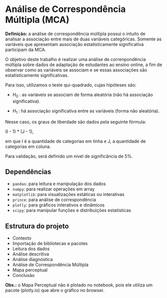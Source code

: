 # Análise de Correspondência Múltipla (MCA)

**Definição:** a análise de correspondência múltipla possui o intuito de analisar a associação entre mais de duas variáveis categóricas. Somente as variáveis que apresentam associação estatisticamente significativa participam da MCA.

O objetivo deste trabalho é realizar uma análise de correnpondência múltipla sobre dados de adaptação de estudantes ao ensino online, a fim de observar como as variáveis se associam e se essas associações são estatisticamente significativas.

Para isso, utilizamos o teste qui-quadrado, cujas hipóteses são:

 * $H_0$ : as variáveis se associam de forma aleatória (não há associação significativa).

 * $H_1$ : há associação significativa entre as variáveis (forma não aleatória).

Nesse caso, os graus de liberdade são dados pela seguinte fórmula:

(I - 1) * (J - 1),

em que I é a quantidade de categorias em linha e J, a quantidade de categorias em coluna.

Para validação, será definido um nível de significância de 5%.

## Dependências

* ```pandas```: para leitura e manipulação dos dados
* ```numpy```: para realizar operações em array
* ```matplotlib```: para visualizações estáticas ou interativas
* ```prince```: para análise de correspondência
* ```plotly```: para gráficos interativos e dinâmicos
* ```scipy```: para manipular funções e distribuições estatísticas

## Estrutura do projeto

- Contexto
- Importação de bibliotecas e pacotes
- Leitura dos dados
- Análise descritiva
- Análise diagnóstica
- Análise de Correspondência Múltipla
- Mapa perceptual
- Conclusão

**Obs.:** o Mapa Perceptual não é plotado no notebook, pois ele utiliza um pacote (plotly.io) que abre o gráfico no browser.
